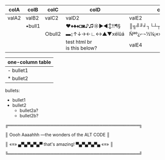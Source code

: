 


| colA  | colB   | colC   | colD            | colE                |
|-------|--------|--------|-----------------|---------------------|
| valA2 | valB2  | valC2  | valD2           | valE2               |
|       | •bull1 |        | ♥♦♣♠◘◙♪♫☼►◄↕‼¶§ | ║╗╝╜╛┐└┴┬├─┼╞╟╚╔╩╦╠ |
|       |        | ○bull2 | ▬↨↑↓→←∟↔▲▼xéîûá | Ñªº¿⌐¬½¼¡«»│┤╡╢╖╕╣  |
|       |        |        | test html br <br> is this below?| valE4 |

| one-column table |
|------------------|
|   - bullet1 |
| * bullet2 |


bullets:
- bullet1
- bullet2
  - bullet2a?
  - bullet2b?

╔═══════════════════════════════════════════╗

║ Oooh Aaaahhh —the wonders of the ALT CODE ║

║ «≡» ▄▀▄▀▄▀▄▀ that's amazing! ▀▄▀▄▀▄▀▄ «≡» ║

╚═══════════════════════════════════════════╝

